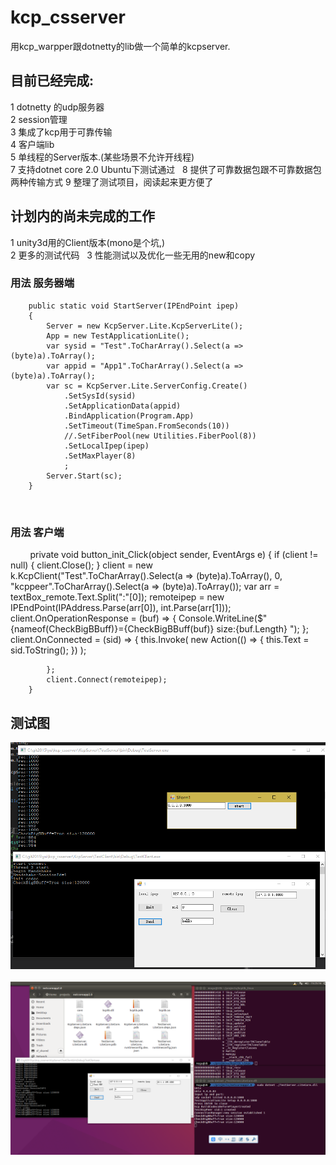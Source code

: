 # kcp_csserver #

用kcp_warpper跟dotnetty的lib做一个简单的kcpserver.  
## 目前已经完成:  
1 dotnetty 的udp服务器  
2 session管理  
3 集成了kcp用于可靠传输  
4 客户端lib  
5 单线程的Server版本.(某些场景不允许开线程)  
7 支持dotnet core 2.0 Ubuntu下测试通过  
8 提供了可靠数据包跟不可靠数据包两种传输方式
9 整理了测试项目，阅读起来更方便了  
## 计划内的尚未完成的工作   
1 unity3d用的Client版本(mono是个坑,)  
2 更多的测试代码  
3 性能测试以及优化一些无用的new和copy  

### 用法 服务器端  


        public static void StartServer(IPEndPoint ipep)
        {
            Server = new KcpServer.Lite.KcpServerLite();
            App = new TestApplicationLite();
            var sysid = "Test".ToCharArray().Select(a => (byte)a).ToArray();
            var appid = "App1".ToCharArray().Select(a => (byte)a).ToArray();
            var sc = KcpServer.Lite.ServerConfig.Create()
                .SetSysId(sysid)
                .SetApplicationData(appid)
                .BindApplication(Program.App)
                .SetTimeout(TimeSpan.FromSeconds(10))
                //.SetFiberPool(new Utilities.FiberPool(8))
                .SetLocalIpep(ipep)
                .SetMaxPlayer(8)
                ;
            Server.Start(sc);
        }
        


        
### 用法 客户端  

        
        private void button_init_Click(object sender, EventArgs e)
        {
            if (client != null)
            {
                client.Close();
            }
            client = new k.KcpClient("Test".ToCharArray().Select(a => (byte)a).ToArray(), 0, "kcppeer".ToCharArray().Select(a => (byte)a).ToArray());
            var arr = textBox_remote.Text.Split(":"[0]);
            remoteipep = new IPEndPoint(IPAddress.Parse(arr[0]), int.Parse(arr[1]));
            client.OnOperationResponse = (buf) =>
                {
                    Console.WriteLine($"{nameof(CheckBigBBuff)}={CheckBigBBuff(buf)} size:{buf.Length} ");
                };
            client.OnConnected = (sid) =>
            {
                this.Invoke(
                    new Action(() =>
                    {
                        this.Text = sid.ToString();
                    })
                    );

            };
            client.Connect(remoteipep);
        }
        
        

## 测试图 
<img src='https://github.com/a11s/kcp_csserver/raw/master/KcpServer/TestClient/Images/kcpserver.png'/>  
<img src='https://github.com/a11s/kcp_csserver/raw/master/KcpServer/TestClient/Images/ubuntu.png'/>  

